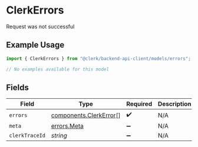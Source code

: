 # ClerkErrors

Request was not successful

## Example Usage

```typescript
import { ClerkErrors } from "@clerk/backend-api-client/models/errors";

// No examples available for this model
```

## Fields

| Field                                                            | Type                                                             | Required                                                         | Description                                                      |
| ---------------------------------------------------------------- | ---------------------------------------------------------------- | ---------------------------------------------------------------- | ---------------------------------------------------------------- |
| `errors`                                                         | [components.ClerkError](../../models/components/clerkerror.md)[] | :heavy_check_mark:                                               | N/A                                                              |
| `meta`                                                           | [errors.Meta](../../models/errors/meta.md)                       | :heavy_minus_sign:                                               | N/A                                                              |
| `clerkTraceId`                                                   | *string*                                                         | :heavy_minus_sign:                                               | N/A                                                              |